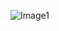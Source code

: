 ![Image1](https://user-images.githubusercontent.com/4312307/97168826-635e1280-1789-11eb-8295-77c13d4cdfd9.png)

